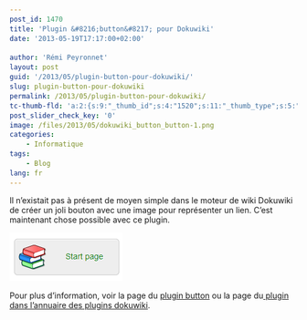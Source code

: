 ```yaml
---
post_id: 1470
title: 'Plugin &#8216;button&#8217; pour Dokuwiki'
date: '2013-05-19T17:17:00+02:00'

author: 'Rémi Peyronnet'
layout: post
guid: '/2013/05/plugin-button-pour-dokuwiki/'
slug: plugin-button-pour-dokuwiki
permalink: /2013/05/plugin-button-pour-dokuwiki/
tc-thumb-fld: 'a:2:{s:9:"_thumb_id";s:4:"1520";s:11:"_thumb_type";s:5:"thumb";}'
post_slider_check_key: '0'
image: /files/2013/05/dokuwiki_button_button-1.png
categories:
    - Informatique
tags:
    - Blog
lang: fr
---
```


Il n’existait pas à présent de moyen simple dans le moteur de wiki Dokuwiki de créer un joli bouton avec une image pour représenter un lien. C’est maintenant chose possible avec ce plugin.

![](/files/2013/05/dokuwiki_button_button-1.png)

Pour plus d’information, voir la page du [plugin button](/dokuwikibutton/) ou la page du[ plugin dans l’annuaire des plugins dokuwiki](https://www.dokuwiki.org/plugin:button).